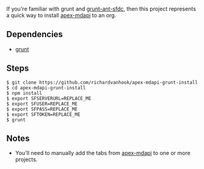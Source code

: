 If you're familiar with grunt and [grunt-ant-sfdc](https://github.com/kevinohara80/grunt-ant-sfdc), then this project represents a quick way to install [apex-mdapi](https://github.com/financialforcedev/apex-mdapi) to an org.

## Dependencies

* [grunt](http://gruntjs.com/installing-grunt)

## Steps

    $ git clone https://github.com/richardvanhook/apex-mdapi-grunt-install
    $ cd apex-mdapi-grunt-install
    $ npm install
    $ export SFSERVERURL=REPLACE_ME
    $ export SFUSER=REPLACE_ME
    $ export SFPASS=REPLACE_ME
    $ export SFTOKEN=REPLACE_ME
    $ grunt

## Notes

* You'll need to manually add the tabs from [apex-mdapi](https://github.com/financialforcedev/apex-mdapi) to one or more projects.
